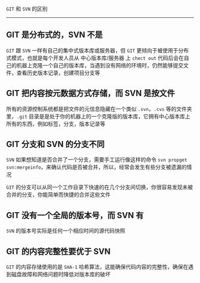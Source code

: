 ```GIT``` 和 ```SVN``` 的区别

----


## GIT 是分布式的，SVN 不是

```GIT``` 跟 ```SVN``` 一样有自己的集中式版本库或服务器，但 ```GIT``` 更倾向于被使用于分布式模式，也就是每个开发人员从 中心版本库/服务器 上 ```chect out``` 代码后会在自己的机器上克隆一个自己的版本库，当遇到没有网络的环境时，仍然能够提交文件，查看历史版本记录，创建项目分支等

## GIT 把内容按元数据方式存储，而 SVN 是按文件

所有的资源控制系统都是把文件的元信息隐藏在一个类似 ```.svn```，```.cvs``` 等的文件夹里，```.git``` 目录是是处于你的机器上的一个克隆版的版本库，它拥有中心版本库上所有的东西，例如标签，分支，版本记录等

## GIT 分支和 SVN 的分支不同

```SVN``` 如果想知道是否合并了一个分支，需要手工运行像这样的命令 ```svn propget svn:mergeinfo```，来确认代码是否被合并，所以，经常会发生有些分支被遗漏的情况

```GIT``` 的分支可以从同一个工作目录下快速的在几个分支间切换，你很容易发现未被合并的分支，你能简单而快捷的合并这些文件

## GIT 没有一个全局的版本号，而 SVN 有

```SVN``` 的版本号实际是任何一个相应时间的源代码快照

## GIT 的内容完整性要优于 SVN

```GIT``` 的内容存储使用的是 ```SHA-1``` 哈希算法，这能确保代码内容的完整性，确保在遇到磁盘故障和网络问题时降低对版本库的破坏